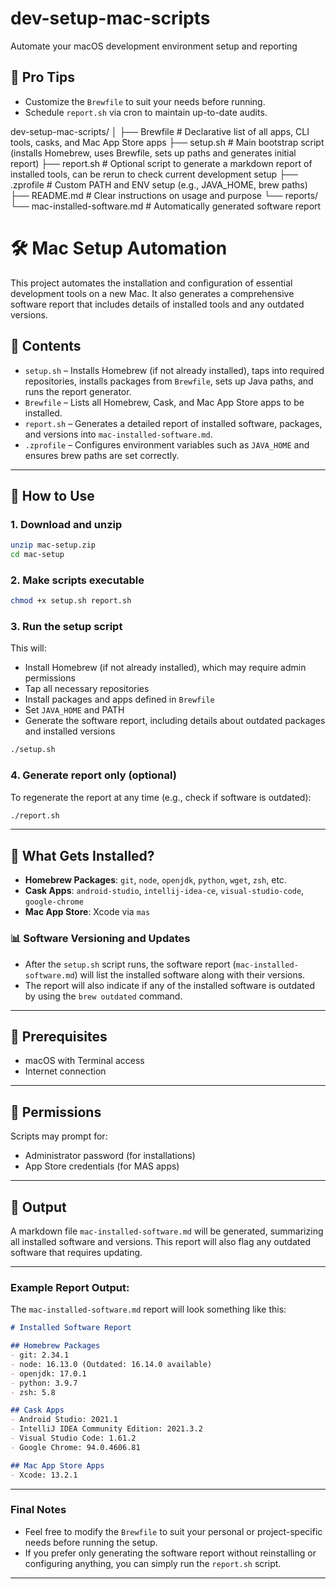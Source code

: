 # dev-setup-mac-scripts
Automate your macOS development environment setup and reporting

## 🧠 Pro Tips

- Customize the `Brewfile` to suit your needs before running.
- Schedule `report.sh` via cron to maintain up-to-date audits.

dev-setup-mac-scripts/
│
├── Brewfile                 # Declarative list of all apps, CLI tools, casks, and Mac App Store apps
├── setup.sh                 # Main bootstrap script (installs Homebrew, uses Brewfile, sets up paths and generates initial report)
├── report.sh                # Optional script to generate a markdown report of installed tools, can be rerun to check current development setup
├── .zprofile                # Custom PATH and ENV setup (e.g., JAVA_HOME, brew paths)
├── README.md                # Clear instructions on usage and purpose
└── reports/
    └── mac-installed-software.md   # Automatically generated software report


# 🛠️ Mac Setup Automation

This project automates the installation and configuration of essential development tools on a new Mac. It also generates a comprehensive software report that includes details of installed tools and any outdated versions.

## 📁 Contents

- `setup.sh` – Installs Homebrew (if not already installed), taps into required repositories, installs packages from `Brewfile`, sets up Java paths, and runs the report generator.
- `Brewfile` – Lists all Homebrew, Cask, and Mac App Store apps to be installed.
- `report.sh` – Generates a detailed report of installed software, packages, and versions into `mac-installed-software.md`.
- `.zprofile` – Configures environment variables such as `JAVA_HOME` and ensures brew paths are set correctly.

---

## 🚀 How to Use

### 1. Download and unzip

```bash
unzip mac-setup.zip
cd mac-setup
```

### 2. Make scripts executable

```bash
chmod +x setup.sh report.sh
```

### 3. Run the setup script

This will:
- Install Homebrew (if not already installed), which may require admin permissions
- Tap all necessary repositories
- Install packages and apps defined in `Brewfile`
- Set `JAVA_HOME` and PATH
- Generate the software report, including details about outdated packages and installed versions

```bash
./setup.sh
```

### 4. Generate report only (optional)

To regenerate the report at any time (e.g., check if software is outdated):

```bash
./report.sh
```

---

## 🔧 What Gets Installed?

- **Homebrew Packages**: `git`, `node`, `openjdk`, `python`, `wget`, `zsh`, etc.
- **Cask Apps**: `android-studio`, `intellij-idea-ce`, `visual-studio-code`, `google-chrome`
- **Mac App Store**: Xcode via `mas`

### 📊 Software Versioning and Updates

- After the `setup.sh` script runs, the software report (`mac-installed-software.md`) will list the installed software along with their versions.
- The report will also indicate if any of the installed software is outdated by using the `brew outdated` command.

---

## 🧩 Prerequisites

- macOS with Terminal access
- Internet connection

---

## 🔐 Permissions

Scripts may prompt for:
- Administrator password (for installations)
- App Store credentials (for MAS apps)

---

## 📄 Output

A markdown file `mac-installed-software.md` will be generated, summarizing all installed software and versions. This report will also flag any outdated software that requires updating.

--- 

### Example Report Output:
The `mac-installed-software.md` report will look something like this:

```markdown
# Installed Software Report

## Homebrew Packages
- git: 2.34.1
- node: 16.13.0 (Outdated: 16.14.0 available)
- openjdk: 17.0.1
- python: 3.9.7
- zsh: 5.8

## Cask Apps
- Android Studio: 2021.1
- IntelliJ IDEA Community Edition: 2021.3.2
- Visual Studio Code: 1.61.2
- Google Chrome: 94.0.4606.81

## Mac App Store Apps
- Xcode: 13.2.1
```

--- 

### Final Notes

- Feel free to modify the `Brewfile` to suit your personal or project-specific needs before running the setup.
- If you prefer only generating the software report without reinstalling or configuring anything, you can simply run the `report.sh` script.

---
